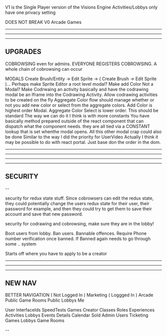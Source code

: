 V1 is the Single Player version of the Visions Engine
  Activities/Lobbys only have one privacy setting

DOES NOT BREAK V0 Arcade Games

--------------------------------------------------------------------------------------
--------------------------------------------------------------------------------------
--------------------------------------------------------------------------------------
UPGRADES
--------------------------------------------------------------------------------------

COBROWSING even for admins. EVERYONE REGISTERS COBROWSING. A whole chain of cobrowsing can occur

MODALS
  Create Brush/Entity -> Edit Sprite -> ( Create Brush -> Edit Sprite )...
    Perhaps make Sprite Editor a root level modal?
  Make add Color Not a Modal?
  Make Codrwaing an activity basically and have the codrawing modal be an Iframe into the Codrawing Activity. Allow codrawing activities to be created on the fly
  Aggregate Color flow should manage whether or not you add new color or select from the aggregate colors. Add Color is highest order Modal. Aggregate Color Select is lower order. This should be standard
The way we can do it I think is with more constants
  You have basically method prepared outside of the react component that can dispatch what the component needs. they are all tied via a CONSTANT lookup that is set whenthe modal opens. All this other modal crap could also be done
Similar to the way I did the priority for UserVideo
Actually I think it may be possible to do with react portal. Just base don the order in the dom.


---

--------------------------------------------------------------------------------------
--------------------------------------------------------------------------------------
--------------------------------------------------------------------------------------
SECURITY
--------------------------------------------------------------------------------------

--

security for redux state stuff. Since cobrowsers can edit the redux state, they could potentially change the users redux state for their user, their password for example, and then they could try to get them to save their account and save that new password.

security for codrawing and cobrowsing, make sure they are in the lobby!

Boot users from lobby. Ban users. Bannable offences. Require Phone number verification once banned. If Banned again needs to go through some .. system

Starts off where you have to apply to be a creator

--------------------------------------------------------------------------------------
--------------------------------------------------------------------------------------
--------------------------------------------------------------------------------------
NEW NAV
--------------------------------------------------------------------------------------

BETTER NAVIGATION
( Not Logged In )
  Marketing
( Loggged In )
  Arcade
  Public Game Rooms
  Public Lobbys
  Me

User
  InterfaceIds
  SpeedTests
  Games
Creator
  Classes
  Roles
  Experiences
    Activities
    Lobbys
Events
  Details
  Calendar
  Sold
Admin
  Users
  Ticketing
  Games
  Lobbys
  Game Rooms

--